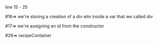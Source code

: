 
line 15 - 25

#16=> we're storing a creation of a div elm inside a var that we called div

#17=> we're assigning an id from the constructor




#26=> recipeContainer